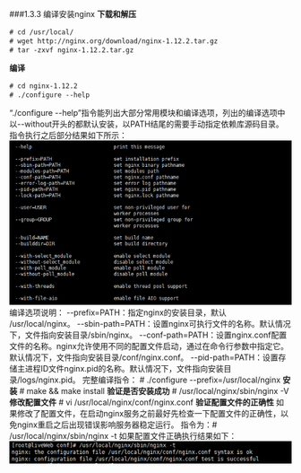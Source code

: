 ###1.3.3 编译安装nginx
**下载和解压**

```
# cd /usr/local/
# wget http://nginx.org/download/nginx-1.12.2.tar.gz
# tar -zxvf nginx-1.12.2.tar.gz
```
**编译**
```
# cd nginx-1.12.2
# ./configure --help
```
“./configure --help”指令能列出大部分常用模块和编译选项，列出的编译选项中以--without开头的都默认安装，以PATH结尾的需要手动指定依赖库源码目录。
指令执行之后部分结果如下所示：
![](/assets/QQ截图20180119135728.png)
编译选项说明：
--prefix=PATH：指定nginx的安装目录，默认 /usr/local/nginx。
--sbin-path=PATH：设置nginx可执行文件的名称。默认情况下，文件指向安装目录/sbin/nginx。
--conf-path=PATH：设置nginx.conf配置文件的名称。nginx允许使用不同的配置文件启动，通过在命令行参数中指定它。默认情况下，文件指向安装目录/conf/nginx.conf。
--pid-path=PATH：设置存储主进程ID文件nginx.pid的名称。默认情况下，文件指向安装目录/logs/nginx.pid。
完整编译指令：
    # ./configure --prefix=/usr/local/nginx
**安装**
    # make && make install
**验证是否安装成功**
    # /usr/local/nginx/sbin/nginx -V
**修改配置文件**
    # vi /usr/local/nginx/conf/nginx.conf
**验证配置文件的正确性**
如果修改了配置文件，在启动nginx服务之前最好先检查一下配置文件的正确性，以免nginx重启之后出现错误影响服务器稳定运行。
指令为：# /usr/local/nginx/sbin/nginx -t
如果配置文件正确执行结果如下：
![](/assets/QQ截图20180119160647.png)
